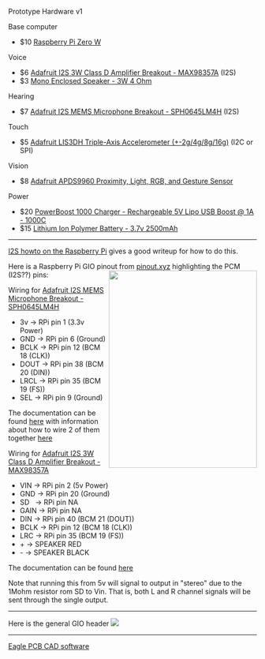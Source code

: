 Prototype Hardware v1

Base computer
* $10 [Raspberry Pi Zero W](https://www.adafruit.com/product/3400)

Voice
* $6 [Adafruit I2S 3W Class D Amplifier Breakout - MAX98357A](https://www.adafruit.com/product/3006) (I2S)
* $3 [Mono Enclosed Speaker - 3W 4 Ohm](https://www.adafruit.com/product/3351)

Hearing
* $7 [Adafruit I2S MEMS Microphone Breakout - SPH0645LM4H](https://www.adafruit.com/product/3421) (I2S)

Touch
* $5 [Adafruit LIS3DH Triple-Axis Accelerometer (+-2g/4g/8g/16g)](https://www.adafruit.com/product/2809) (I2C or SPI)

Vision
* $8 [Adafruit APDS9960 Proximity, Light, RGB, and Gesture Sensor](https://www.adafruit.com/product/3595)

Power
* $20 [PowerBoost 1000 Charger - Rechargeable 5V Lipo USB Boost @ 1A - 1000C](https://www.adafruit.com/product/2465)
* $15 [Lithium Ion Polymer Battery - 3.7v 2500mAh](https://www.adafruit.com/product/328)

---

[I2S howto on the Raspberry Pi](https://github.com/nejohnson2/rpi-i2s) gives a good writeup for how to do this.

Here is a Raspberry Pi GIO pinout from [pinout.xyz](https://pinout.xyz/pinout/pcm) highlighting the PCM (I2S??) pins: <img src="https://github.com/nejohnson2/rpi-i2s/blob/master/rpi-pins.png" align="right" width="300" height="400">

Wiring for [Adafruit I2S MEMS Microphone Breakout - SPH0645LM4H](https://www.adafruit.com/product/3421)
* 3v   -> RPi pin 1  (3.3v Power)
* GND  -> RPi pin 6  (Ground)
* BCLK -> RPi pin 12 (BCM 18 (CLK))
* DOUT -> RPi pin 38 (BCM 20 (DIN))
* LRCL -> RPi pin 35 (BCM 19 (FS))
* SEL  -> RPi pin 9  (Ground)

The documentation can be found [here](https://learn.adafruit.com/adafruit-i2s-mems-microphone-breakout/) with information about how to wire 2 of them together [here](https://learn.adafruit.com/adafruit-i2s-mems-microphone-breakout/raspberry-pi-wiring-and-test)


Wiring for [Adafruit I2S 3W Class D Amplifier Breakout - MAX98357A](https://www.adafruit.com/product/3006)
* VIN  -> RPi pin 2  (5v Power)
* GND  -> RPi pin 20 (Ground)
* SD   -> RPi pin NA
* GAIN -> RPi pin NA
* DIN  -> RPi pin 40 (BCM 21 (DOUT))
* BCLK -> RPi pin 12 (BCM 18 (CLK))
* LRC  -> RPi pin 35 (BCM 19 (FS))
* \+    -> SPEAKER RED
* \-    -> SPEAKER BLACK

The documentation can be found [here](https://learn.adafruit.com/adafruit-max98357-i2s-class-d-mono-amp/downloads)

Note that running this from 5v will signal to output in "stereo" due to the 1Mohm resistor rom SD to Vin.  That is, both L and R channel signals will be sent through the single output.


---

Here is the general GIO header
<img src="https://pinout.xyz/resources/raspberry-pi-pinout.png">

---

[Eagle PCB CAD software](https://www.autodesk.com/products/eagle)
